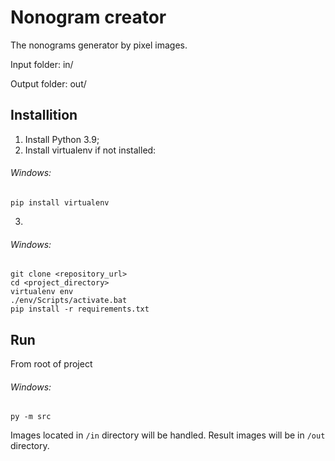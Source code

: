 # Nonogram creator
The nonograms generator by pixel images.

Input folder: in/

Output folder: out/

## Installition
1. Install Python 3.9;
2. Install virtualenv if not installed:

###### Windows:
```
pip install virtualenv
```
3.
###### Windows:
```
git clone <repository_url>
cd <project_directory>
virtualenv env
./env/Scripts/activate.bat
pip install -r requirements.txt
```
## Run
From root of project
###### Windows:
```
py -m src
```
Images located in `/in` directory will be handled. Result images will be in `/out` directory.
